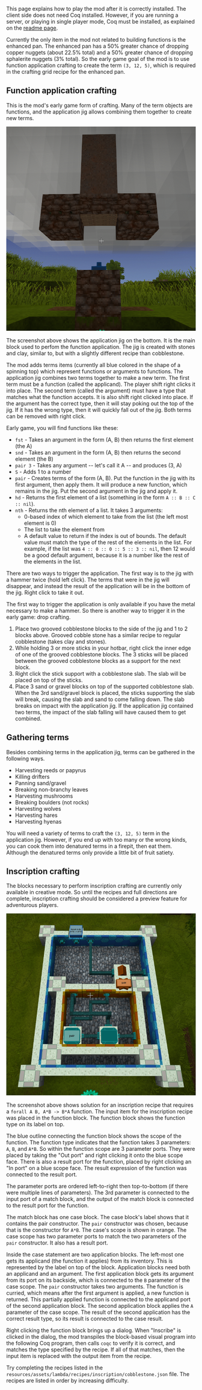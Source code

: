 This page explains how to play the mod after it is correctly installed. The
client side does not need Coq installed. However, if you are running a server,
or playing in single player mode, Coq must be installed, as explained on the
[readme page](readme.md).

Currently the only item in the mod not related to building functions is the
enhanced pan. The enhanced pan has a 50% greater chance of dropping copper
nuggets (about 22.5% total) and a 50% greater chance of dropping sphalerite
nuggets (3% total). So the early game goal of the mod is to use function
application crafting to create the term `(3, 12, 5)`, which is required in the
crafting grid recipe for the enhanced pan.

## Function application crafting

This is the mod's early game form of crafting. Many of the term objects are
functions, and the application jig allows combining them together to create new
terms.

![Application jig](screenshots/application-jig.png)

The screenshot above shows the application jig on the bottom. It is the main
block used to perfom the function application. The jig is created with stones
and clay, similar to, but with a slightly different recipe than cobblestone.

The mod adds terms items (currently all blue colored in the shape of a spinning
top) which represent functions or arguments to functions. The application jig
combines two terms together to make a new term. The first term must be a
function (called the applicand). The player shift right clicks it into place.
The second term (called the argument) must have a type that matches what the
function accepts. It is also shift right clicked into place. If the argument
has the correct type, then it will stay poking out the top of the jig. If it
has the wrong type, then it will quickly fall out of the jig. Both terms can be
removed with right click.

Early game, you will find functions like these:
* `fst` - Takes an argument in the form (A, B) then returns the first element (the A)
* `snd` - Takes an argument in the form (A, B) then returns the second element (the B)
* `pair 3` - Takes any argument -- let's call it A -- and produces (3, A)
* `S` - Adds 1 to a number
* `pair` - Creates terms of the form (A, B). Put the function in the jig with its first argument, then apply them. It will produce a new function, which remains in the jig. Put the second argument in the jig and apply it.
* `hd` - Returns the first element of a list (something in the form `A :: B :: C :: nil`).
* `nth` - Returns the nth element of a list. It takes 3 arguments:
  * 0-based index of which element to take from the list (the left most element is 0)
  * The list to take the element from
  * A default value to return if the index is out of bounds. The default value must match the type of the rest of the elements in the list. For example, if the list was `4 :: 0 :: 0 :: 5 :: 3 :: nil`, then 12 would be a good default argument, because it is a number like the rest of the elements in the list.

There are two ways to trigger the application. The first way is to the jig with
a hammer twice (hold left click). The terms that were in the jig will
disappear, and instead the result of the application will be in the bottom of
the jig. Right click to take it out.

The first way to trigger the application is only available if you have the metal necessary to make a hammer. So there is another way to trigger it in the early game: drop crafting.
1. Place two grooved cobblestone blocks to the side of the jig and 1 to 2 blocks above. Grooved cobble stone has a similar recipe to regular cobblestone (takes clay and stones).
2. While holding 3 or more sticks in your hotbar, right click the inner edge of one of the grooved cobblestone blocks. The 3 sticks will be placed between the grooved cobblestone blocks as a support for the next block.
3. Right click the stick support with a cobblestone slab. The slab will be placed on top of the sticks.
4. Place 3 sand or gravel blocks on top of the supported cobblestone slab. When the 3rd sand/gravel block is placed, the sticks supporting the slab will break, causing the slab and sand to come falling down. The slab breaks on impact with the application jig. If the application jig contained two terms, the impact of the slab falling will have caused them to get combined.

## Gathering terms

Besides combining terms in the application jig, terms can be gathered in the following ways.
* Harvesting reeds or papyrus
* Killing drifters
* Panning sand/gravel
* Breaking non-branchy leaves
* Harvesting mushrooms
* Breaking boulders (not rocks)
* Harvesting wolves
* Harvesting hares
* Harvesting hyenas

You will need a variety of terms to craft the `(3, 12, 5)` term in the
application jig. However, if you end up with too many or the wrong kinds, you
can cook them into denatured terms in a firepit, then eat them. Although the
denatured terms only provide a little bit of fruit satiety.

## Inscription crafting

The blocks necessary to perform inscription crafting are currently only
available in creative mode. So until the recipes and full directions are
complete, inscription crafting should be considered a preview feature for
adventurous players.

![Swap and solution](screenshots/swap-and-solution.png)

The screenshot above shows solution for an inscription recipe that requires a
`forall A B, A*B -> B*A` function. The input item for the inscription recipe
was placed in the function block. The function block shows the function type on
its label on top.

The blue outline connecting the function block shows the scope of the function.
The function type indicates that the function takes 3 parameters: `A`, `B`, and
`A*B`. So within the function scope are 3 parameter ports. They were placed by
taking the "Out port" and right clicking it onto the blue scope face. There is
also a result port for the function, placed by right clicking an "In port" on a
blue scope face. The result expression of the function was connected to the
result port.

The parameter ports are ordered left-to-right then top-to-bottom (if there were
multiple lines of parameters). The 3rd parameter is connected to the input port
of a match block, and the output of the match block is connected to the result
port for the function.

The match block has one case block. The case block's label shows that it
contains the pair constructor. The `pair` constructor was chosen, because that
is the constructor for `A*B`. The case's scope is shown in orange. The case
scope has two parameter ports to match the two parameters of the `pair`
constructor. It also has a result port.

Inside the case statement are two application blocks. The left-most one gets
its applicand (the function it applies) from its inventory. This is represented
by the label on top of the block. Application blocks need both an applicand and
an argument. The first application block gets its argument from its port on its
backside, which is connected to the `B` parameter of the case scope. The `pair`
constructor takes two arguments. The function is curried, which means after the
first argument is applied, a new function is returned. This partially applied
function is connected to the applicand port of the second application block.
The second application block applies the `A` parameter of the case scope. The
result of the second application has the correct result type, so its result is
connected to the case result.

Right clicking the function block brings up a dialog. When "Inscribe" is
clicked in the dialog, the mod transpiles the block-based visual program into
the following Coq program, then calls `coqc` to verify it is correct, and
matches the type specified by the recipe. If all of that matches, then the
input item is replaced with the output item from the recipe.

Try completing the recipes listed in the
`resources/assets/lambda/recipes/inscription/cobblestone.json` file. The
recipes are listed in order by increasing difficulty.
